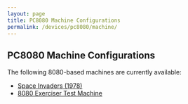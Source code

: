 ```yaml
---
layout: page
title: PC8080 Machine Configurations
permalink: /devices/pc8080/machine/
---
```


PC8080 Machine Configurations
---

The following 8080-based machines are currently available:

* [Space Invaders (1978)](invaders/)
* [8080 Exerciser Test Machine](exerciser/)
